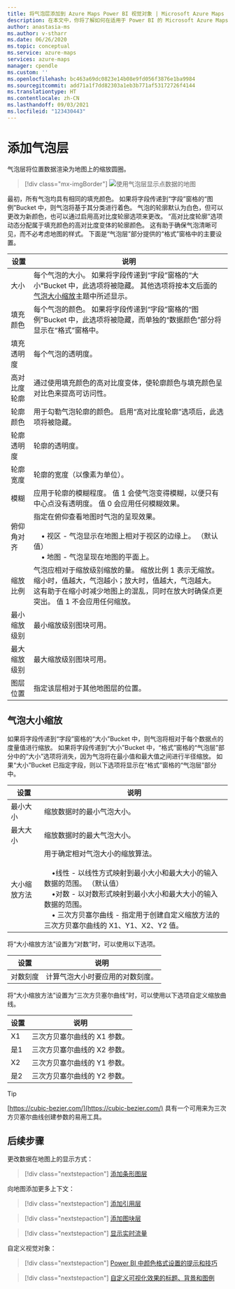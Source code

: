 ```yaml
---
title: 将气泡层添加到 Azure Maps Power BI 视觉对象 | Microsoft Azure Maps
description: 在本文中，你将了解如何在适用于 Power BI 的 Microsoft Azure Maps 视觉对象中使用气泡层。
author: anastasia-ms
ms.author: v-stharr
ms.date: 06/26/2020
ms.topic: conceptual
ms.service: azure-maps
services: azure-maps
manager: cpendle
ms.custom: ''
ms.openlocfilehash: bc463a69dc0823e14b08e9fd056f3876e1ba9984
ms.sourcegitcommit: add71a1f7dd82303a1eb3b771af53172726f4144
ms.translationtype: HT
ms.contentlocale: zh-CN
ms.lasthandoff: 09/03/2021
ms.locfileid: "123430443"
---
```

# <a name="add-a-bubble-layer"></a>添加气泡层

气泡层将位置数据渲染为地图上的缩放圆圈。

> [!div class="mx-imgBorder"]
> ![使用气泡层显示点数据的地图](media/power-bi-visual/bubble-layer-with-legend-color.png)

最初，所有气泡均具有相同的填充颜色。 如果将字段传递到“字段”窗格的“图例”Bucket 中，则气泡将基于其分类进行着色。 气泡的轮廓默认为白色，但可以更改为新颜色，也可以通过启用高对比度轮廓选项来更改。 “高对比度轮廓”选项动态分配属于填充颜色的高对比度变体的轮廓颜色。 这有助于确保气泡清晰可见，而不必考虑地图的样式。 下面是“气泡层”部分提供的“格式”窗格中的主要设置。

| 设置               | 说明    |
|-----------------------|----------------|
| 大小                  | 每个气泡的大小。 如果将字段传递到“字段”窗格的“大小”Bucket 中，此选项将被隐藏。 其他选项将按本文后面的 [气泡大小缩放](#bubble-size-scaling)主题中所述显示。 |
| 填充颜色            | 每个气泡的颜色。 如果将字段传递到“字段”窗格的“图例”Bucket 中，此选项将被隐藏，而单独的“数据颜色”部分将显示在“格式”窗格中。 |
| 填充透明度     | 每个气泡的透明度。 |
| 高对比度轮廓 | 通过使用填充颜色的高对比度变体，使轮廓颜色与填充颜色呈对比色来提高可访问性。 |
| 轮廓颜色         | 用于勾勒气泡轮廓的颜色。 启用“高对比度轮廓”选项后，此选项将被隐藏。 |
| 轮廓透明度  | 轮廓的透明度。 |
| 轮廓宽度         | 轮廓的宽度（以像素为单位）。 |
| 模糊                  | 应用于轮廓的模糊程度。 值 1 会使气泡变得模糊，以便只有中心点没有透明度。 值 0 会应用任何模糊效果。 |
| 俯仰角对齐       | 指定在俯仰查看地图时气泡的呈现效果。 <br/><br/>&nbsp;&nbsp;&nbsp;&nbsp;• 视区 - 气泡显示在地图上相对于视区的边缘上。 （默认值）<br/>&nbsp;&nbsp;&nbsp;&nbsp;• 地图 - 气泡呈现在地图的平面上。 |
| 缩放比例            | 气泡应相对于缩放级别缩放的量。 缩放比例 1 表示无缩放。 缩小时，值越大，气泡越小；放大时，值越大，气泡越大。 这有助于在缩小时减少地图上的混乱，同时在放大时确保点更突出。 值 1 不会应用任何缩放。 |
| 最小缩放级别              | 最小缩放级别图块可用。 |
| 最大缩放级别              | 最大缩放级别图块可用。 |
| 图层位置        | 指定该层相对于其他地图层的位置。 |

## <a name="bubble-size-scaling"></a>气泡大小缩放

如果将字段传递到“字段”窗格的“大小”Bucket 中，则气泡将相对于每个数据点的度量值进行缩放。 如果将字段传递到“大小”Bucket 中，“格式”窗格的“气泡层”部分中的“大小”选项将消失，因为气泡将在最小值和最大值之间进行半径缩放。 如果“大小”Bucket 已指定字段，则以下选项将显示在“格式”窗格的“气泡层”部分中。

| 设置             | 说明  |
|---------------------|--------------|
| 最小大小            | 缩放数据时的最小气泡大小。|
| 最大大小            | 缩放数据时的最大气泡大小。|
| 大小缩放方法 | 用于确定相对气泡大小的缩放算法。<br/><br/>&nbsp;&nbsp;&nbsp;&nbsp;•线性 - 以线性方式映射到最小大小和最大大小的输入数据的范围。 （默认值）<br/>&nbsp;&nbsp;&nbsp;&nbsp;•对数 - 以对数形式映射到最小大小和最大大小的输入数据的范围。<br/>&nbsp;&nbsp;&nbsp;&nbsp;• 三次方贝塞尔曲线 - 指定用于创建自定义缩放方法的三次方贝塞尔曲线的 X1、Y1、X2、Y2 值。 |

将“大小缩放方法”设置为“对数”时，可以使用以下选项。

| 设置   | 说明      |
|-----------|------------------|
| 对数刻度 | 计算气泡大小时要应用的对数刻度。 |

将“大小缩放方法”设置为“三次方贝塞尔曲线”时，可以使用以下选项自定义缩放曲线。

| 设置 | 说明                           |
|---------|---------------------------------------|
| X1      | 三次方贝塞尔曲线的 X1 参数。 |
| 是1      | 三次方贝塞尔曲线的 X2 参数。 |
| X2      | 三次方贝塞尔曲线的 Y1 参数。 |
| 是2      | 三次方贝塞尔曲线的 Y2 参数。 |

> [!TIP]
> [https://cubic-bezier.com/](https://cubic-bezier.com/) 具有一个可用来为三次方贝塞尔曲线创建参数的易用工具。

## <a name="next-steps"></a>后续步骤

更改数据在地图上的显示方式：

> [!div class="nextstepaction"]
> [添加条形图层](power-bi-visual-add-bar-chart-layer.md)

向地图添加更多上下文：

> [!div class="nextstepaction"]
> [添加引用层](power-bi-visual-add-reference-layer.md)

> [!div class="nextstepaction"]
> [添加图块层](power-bi-visual-add-tile-layer.md)

> [!div class="nextstepaction"]
> [显示实时流量](power-bi-visual-show-real-time-traffic.md)

自定义视觉对象：

> [!div class="nextstepaction"]
> [Power BI 中颜色格式设置的提示和技巧](/power-bi/visuals/service-tips-and-tricks-for-color-formatting)

> [!div class="nextstepaction"]
> [自定义可视化效果的标题、背景和图例](/power-bi/visuals/power-bi-visualization-customize-title-background-and-legend)